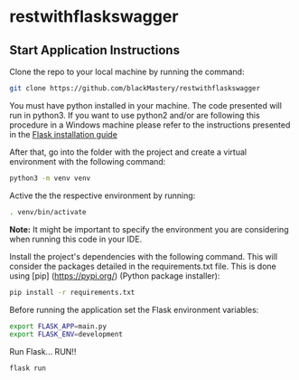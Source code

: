# restwithflaskswagger


## Start Application Instructions

Clone the repo to your local machine by running the command:

```sh
git clone https://github.com/blackMastery/restwithflaskswagger
```

You must have python installed in your machine. The code presented will run in python3. If you want to use python2 and/or are following this procedure in a Windows machine please refer to the instructions presented in the [Flask installation guide](https://flask.palletsprojects.com/en/1.1.x/installation/)

After that, go into the folder with the project and create a virtual environment with the following command:

```sh
python3 -m venv venv
```

Active the the respective environment by running:

```sh
. venv/bin/activate
```

**Note:** It might be important to specify the environment you are considering when running this code in your IDE.

Install the project's dependencies with the following command. This will consider the packages detailed in the requirements.txt file. This is done using [pip]
(https://pypi.org/) (Python package installer):

```sh
pip install -r requirements.txt
````

Before running the application set the Flask environment variables:

```sh
export FLASK_APP=main.py
export FLASK_ENV=development
```

Run Flask... RUN!!

```sh
flask run
```